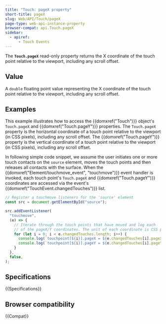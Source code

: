 ```yaml
---
title: "Touch: pageX property"
short-title: pageX
slug: Web/API/Touch/pageX
page-type: web-api-instance-property
browser-compat: api.Touch.pageX
sidebar:
  - apiref:
      - Touch Events
---
```


The **`Touch.pageX`** read-only property returns the X
coordinate of the touch point relative to the viewport, including any scroll offset.

## Value

A `double` floating point value representing the X coordinate of the touch point
relative to the viewport, including any scroll offset.

## Examples

This example illustrates how to access the {{domxref("Touch")}} object's
`Touch.pageX` and {{domxref("Touch.pageY")}} properties. The
`Touch.pageX` property is the horizontal coordinate of a touch point
relative to the viewport (in CSS pixels), including any scroll offset. The
{{domxref("Touch.pageY")}} property is the vertical coordinate of a touch point relative
to the viewport (in CSS pixels), including any scroll offset.

In following simple code snippet, we assume the user initiates one or more touch
contacts on the `source` element, moves the touch points and then releases
all contacts with the surface. When the {{domxref("Element/touchmove_event", "touchmove")}} event handler is invoked,
each touch point's `Touch.pageX` and {{domxref("Touch.pageY")}} coordinates
are accessed via the event's {{domxref("TouchEvent.changedTouches")}} list.

```js
// Register a touchmove listeners for the 'source' element
const src = document.getElementById("source");

src.addEventListener(
  "touchmove",
  (e) => {
    // Iterate through the touch points that have moved and log each
    // of the pageX/Y coordinates. The unit of each coordinate is CSS pixels.
    for (let i = 0; i < e.changedTouches.length; i++) {
      console.log(`touchpoint[${i}].pageX = ${e.changedTouches[i].pageX}`);
      console.log(`touchpoint[${i}].pageY = ${e.changedTouches[i].pageY}`);
    }
  },
  false,
);
```

## Specifications

{{Specifications}}

## Browser compatibility

{{Compat}}
